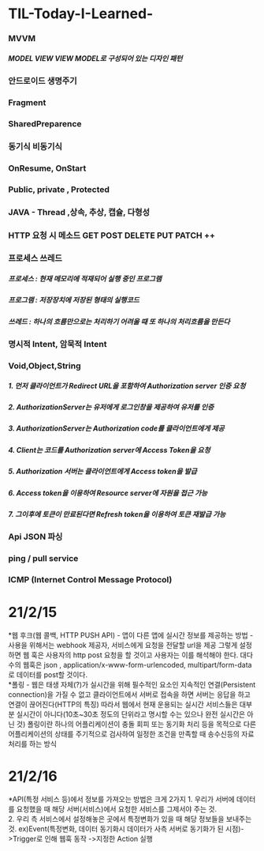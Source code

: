 # TIL-Today-I-Learned-

###  __MVVM__ 
#####  MODEL VIEW VIEW MODEL로 구성되어 있는 디자인 패턴  
###  안드로이드 생명주기
###  Fragment
###  SharedPreparence
###  동기식 비동기식
###  OnResume, OnStart
###  Public, private , Protected
###  JAVA - Thread ,상속, 추상, 캡슐, 다형성
###  HTTP 요청 시 메소드 GET POST DELETE PUT PATCH ++
###  프로세스 쓰레드 
##### 프로세스 : 현재 메모리에 적재되어 실행 중인 프로그램
##### 프로그램 : 저장장치에 저장된 형태의 실행코드
##### 쓰레드 : 하나의 흐름만으로는 처리하기 어려울 때 또 하나의 처리흐름을 만든다
### 명시적 Intent, 암묵적 Intent
### Void,Object,String
##### 1. 먼저 클라이언트가 Redirect URL을 포함하여 Authorization server 인증 요청
##### 2. AuthorizationServer는 유저에게 로그인창을 제공하여 유저를 인증
##### 3. AuthorizationServer는 Authorization code를 클라이언트에게 제공
##### 4. Client는 코드를 Authorization server에 Access Token을 요청
##### 5. Authorization 서버는 클라이언트에게 Access token을 발급
##### 6. Access token을 이용하여 Resource server에 자원을 접근 가능
##### 7. 그이후에 토큰이 만료된다면 Refresh token을 이용하여 토큰 재발급 가능
### Api JSON 파싱 
###  ping / pull service
###  ICMP (Internet Control Message Protocol)  
# 21/2/15
*웹 후크(웹 콜백, HTTP PUSH API) - 앱이 다른 앱에 실시간 정보를 제공하는 방법 - 사용을 위해서는 webhook 제공자, 서비스에게 요청을 전달할 url을 제공 그렇게 설정 하면
웹 훅은 사용자의 http post 요청을 할 것이고 사용자는 이를 해석해야 한다. 대다수의 웹훅은 json , application/x-www-form-urlencoded, multipart/form-data로 데이터를
post할 것이다.   
*폴링 - 웹은 태생 자체(?)가 실시간을 위해 필수적인 요소인 지속적인 연결(Persistent connection)을 가질 수 없고 클라이언트에서 서버로 접속을 하면 서버는 응답을 하고
연결이 끊어진다(HTTP의 특징)  따라서 웹에서 현재 운용되는 실시간 서비스들은 대부분 실시간이 아니다(10초~30초 정도의 단위라고 명시할 수는 있으나 완전 실시간은 아닌 것)
폴링이란 하나의 어플리케이션이 충돌 회피 또는 동기화 처리 등을 목적으로 다른 어플리케이션의 상태를 주기적으로 검사하여 일정한 조건을 만족할 때 송수신등의 자료처리를 하는 방식  
# 21/2/16
*API(특정 서비스 등)에서 정보를 가져오는 방법은 크게 2가지  1. 우리가 서버에 데이터를 요청했을 때 해당 서버(서비스)에서 요청한 서비스를 그제서야 주는 것.  
2. 우리 측 서비스에서 설정해놓은 곳에서 특정변화가 있을 때 해당 정보들을 보내주는 것. ex)Event(특정변화, 데이터 동기화시 데이터가 사측 서버로 동기화가 된 시점)->Trigger로 인해 웹훅 동작
->지정한 Action 실행 
